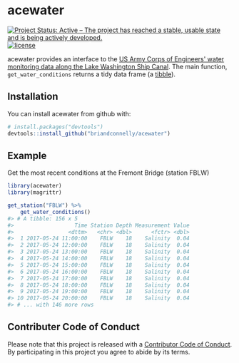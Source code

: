 acewater
================

<!-- README.md is generated from README.Rmd. Please edit that file -->
[![Project Status: Active – The project has reached a stable, usable state and is being actively developed.](http://www.repostatus.org/badges/latest/active.svg)](http://www.repostatus.org/#active) [![license](https://img.shields.io/github/license/mashape/apistatus.svg)]()

acewater provides an interface to the [US Army Corps of Engineers' water monitoring data along the Lake Washington Ship Canal](http://www.nwd-wc.usace.army.mil/nws/hh/www/index.html). The main function, `get_water_conditions` returns a tidy data frame (a [tibble](http://tibble.tidyverse.org)).

Installation
------------

You can install acewater from github with:

``` r
# install.packages("devtools")
devtools::install_github("briandconnelly/acewater")
```

Example
-------

Get the most recent conditions at the Fremont Bridge (station FBLW)

``` r
library(acewater)
library(magrittr)

get_station("FBLW") %>%
    get_water_conditions()
#> # A tibble: 156 x 5
#>                   Time Station Depth Measurement Value
#>                 <dttm>   <chr> <dbl>      <fctr> <dbl>
#>  1 2017-05-24 11:00:00    FBLW    18    Salinity  0.04
#>  2 2017-05-24 12:00:00    FBLW    18    Salinity  0.04
#>  3 2017-05-24 13:00:00    FBLW    18    Salinity  0.04
#>  4 2017-05-24 14:00:00    FBLW    18    Salinity  0.04
#>  5 2017-05-24 15:00:00    FBLW    18    Salinity  0.04
#>  6 2017-05-24 16:00:00    FBLW    18    Salinity  0.04
#>  7 2017-05-24 17:00:00    FBLW    18    Salinity  0.04
#>  8 2017-05-24 18:00:00    FBLW    18    Salinity  0.04
#>  9 2017-05-24 19:00:00    FBLW    18    Salinity  0.04
#> 10 2017-05-24 20:00:00    FBLW    18    Salinity  0.04
#> # ... with 146 more rows
```

Contributer Code of Conduct
---------------------------

Please note that this project is released with a [Contributor Code of Conduct](CONDUCT.md). By participating in this project you agree to abide by its terms.
